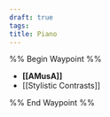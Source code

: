 ```yaml
---
draft: true
tags: 
title: Piano
---
```

%% Begin Waypoint %%
- **[[AMusA]]**
- [[Stylistic Contrasts]]

%% End Waypoint %%
